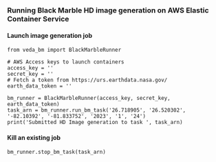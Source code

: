 ### Running Black Marble HD image generation on AWS Elastic Container Service


#### Launch image generation job
```
from veda_bm import BlackMarbleRunner

# AWS Access keys to launch containers
access_key = ''
secret_key = ''
# Fetch a token from https://urs.earthdata.nasa.gov/
earth_data_token = ''

bm_runner = BlackMarbleRunner(access_key, secret_key, earth_data_token)
task_arn = bm_runner.run_bm_task('26.718905', '26.520302', '-82.10392', '-81.833752', '2023', '1', '24')
print('Submitted HD Image generation to task ', task_arn)
```

#### Kill an existing job

```
bm_runner.stop_bm_task(task_arn)
```